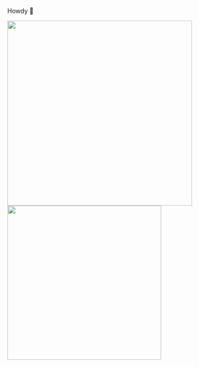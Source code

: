 Howdy 🤠

<img width="420" src="https://github-readme-stats.vercel.app/api?username=k-boyle&theme=radical&show_icons=true&hide_border=true&include_all_commits=true&custom_title=My%20Github%20Stats"/><img width="350" src="https://github-readme-stats.vercel.app/api/top-langs/?username=k-boyle&layout=compact&theme=radical&hide_border=true"/>
